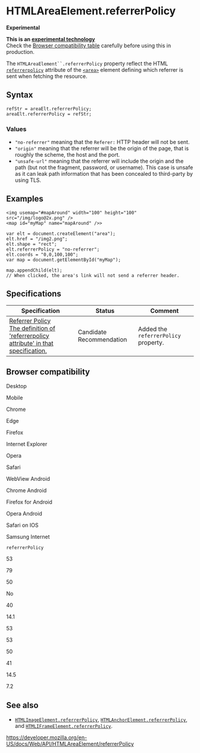 HTMLAreaElement.referrerPolicy
==============================

**Experimental**

**This is an [experimental technology](https://developer.mozilla.org/en-US/docs/MDN/Guidelines/Conventions_definitions#experimental)**  
Check the [Browser compatibility table](#browser_compatibility) carefully before using this in production.

The `HTMLAreaElement``.referrerPolicy` property reflect the HTML [`referrerpolicy`](https://developer.mozilla.org/en-US/docs/Web/HTML/Element/area#attr-referrerpolicy) attribute of the [`<area>`](https://developer.mozilla.org/en-US/docs/Web/HTML/Element/area) element defining which referrer is sent when fetching the resource.

Syntax
------

    refStr = areaElt.referrerPolicy;
    areaElt.referrerPolicy = refStr;

### Values

-   `"no-referrer"` meaning that the `Referer:` HTTP header will not be sent.
-   `"origin"` meaning that the referrer will be the origin of the page, that is roughly the scheme, the host and the port.
-   `"unsafe-url"` meaning that the referrer will include the origin and the path (but not the fragment, password, or username). This case is unsafe as it can leak path information that has been concealed to third-party by using TLS.

Examples
--------

    <img usemap="#mapAround" width="100" height="100" src="/img/logo@2x.png" />
    <map id="myMap" name="mapAround" />>

    var elt = document.createElement("area");
    elt.href = "/img2.png";
    elt.shape = "rect";
    elt.referrerPolicy = "no-referrer";
    elt.coords = "0,0,100,100";
    var map = document.getElementById("myMap");

    map.appendChild(elt);
    // When clicked, the area's link will not send a referrer header.

Specifications
--------------

<table><thead><tr class="header"><th>Specification</th><th>Status</th><th>Comment</th></tr></thead><tbody><tr class="odd"><td><a href="https://w3c.github.io/webappsec-referrer-policy/#referrer-policy-delivery-referrer-attribute">Referrer Policy<br />
<span class="small">The definition of 'referrerpolicy attribute' in that specification.</span></a></td><td><span class="spec-cr">Candidate Recommendation</span></td><td>Added the <code>referrerPolicy</code> property.</td></tr></tbody></table>

Browser compatibility
---------------------

Desktop

Mobile

Chrome

Edge

Firefox

Internet Explorer

Opera

Safari

WebView Android

Chrome Android

Firefox for Android

Opera Android

Safari on IOS

Samsung Internet

`referrerPolicy`

53

79

50

No

40

14.1

53

53

50

41

14.5

7.2

See also
--------

-   [`HTMLImageElement.referrerPolicy`](../htmlimageelement/referrerpolicy), [`HTMLAnchorElement.referrerPolicy`](../htmlanchorelement/referrerpolicy), and [`HTMLIFrameElement.referrerPolicy`](../htmliframeelement/referrerpolicy).

<a href="https://developer.mozilla.org/en-US/docs/Web/API/HTMLAreaElement/referrerPolicy" class="_attribution-link">https://developer.mozilla.org/en-US/docs/Web/API/HTMLAreaElement/referrerPolicy</a>

